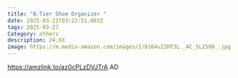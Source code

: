 ```yaml
---
title: "8-Tier Shoe Organizer "
date: 2025-03-21T03:22:51.803Z
tags: 2025-03-27
Category: others
description: 24.XX
image: https://m.media-amazon.com/images/I/8164uI2HT3L._AC_SL1500_.jpg
---
```



https://amzlink.to/az0cPLzDVJTrA    AD